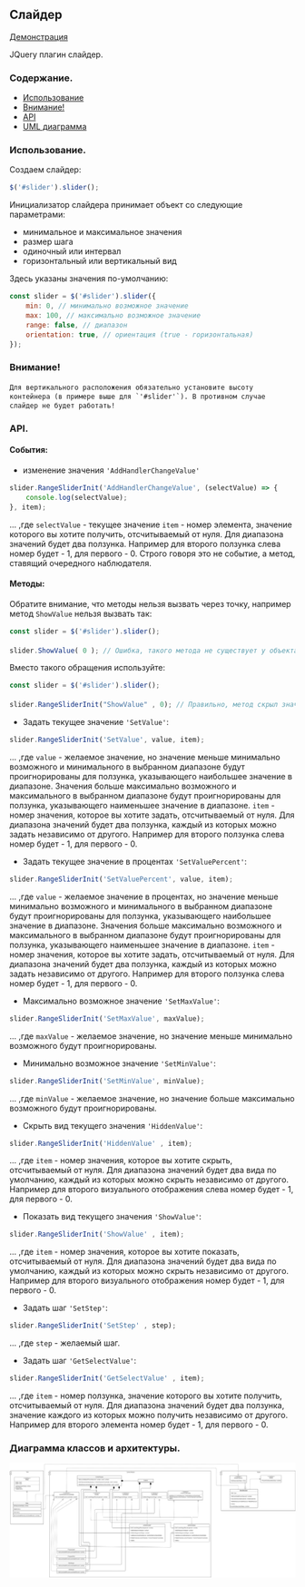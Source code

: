 ## **Слайдер**

[Демонстрация](https://dgrtf.github.io/FSDSlider/)

JQuery плагин слайдер.

### Содержание.
- [Использование](#использование)
- [Внимание!](#Внимание)
- [API](#API)
- [UML диаграмма](#диаграмма)


### Использование.
Создаем слайдер:
```javascript
$('#slider').slider();
```
Инициализатор слайдера принимает объект со следующие параметрами:
- минимальное и максимальное значения
- размер шага
- одиночный или интервал
- горизонтальный или вертикальный вид

Здесь указаны значения по-умолчанию:

```javascript
const slider = $('#slider').slider({
    min: 0, // минимально возможное значение
    max: 100, // максимально возможное значение
    range: false, // диапазон
    orientation: true, // ориентация (true - горизонтальная)
});
```

### Внимание!
    Для вертикального расположения обязательно установите высоту контейнера (в примере выше для `'#slider'`). В противном случае
    слайдер не будет работать!

### API.

#### События:
- изменение значения `'AddHandlerChangeValue'`

```javascript
slider.RangeSliderInit('AddHandlerChangeValue', (selectValue) => {
    console.log(selectValue);
}, item);
```
... ,где `selectValue` - текущее значение
`item` - номер элемента, значение которого вы хотите получить, отсчитываемый от нуля.
Для диапазона значений будет два ползунка.
Например для второго ползунка слева номер будет - 1, для первого - 0.
Строго говоря это не событие, а метод, ставящий очередного наблюдателя.




#### Методы:

Обратите внимание, что методы нельзя вызвать через точку, например метод `ShowValue` нельзя вызвать так:

```javascript
const slider = $('#slider').slider();

slider.ShowValue( 0 ); // Ошибка, такого метода не существует у объекта slider
```

Вместо такого обращения используйте:

```javascript
const slider = $('#slider').slider();

slider.RangeSliderInit("ShowValue" , 0); // Правильно, метод скрыл значение
```



- Задать текущее значение `'SetValue'`:

```javascript
slider.RangeSliderInit('SetValue', value, item);
```
... ,где `value` - желаемое значение, но значение меньше минимально возможного и минимального в выбранном диапазоне будут проигнорированы для ползунка, указывающего наибольшее значение в диапазоне.
Значения больше максимально возможного и максимального в выбранном диапазоне будут проигнорированы для ползунка, указывающего наименьшее значение в диапазоне.
`item` - номер значения, которое вы хотите задать, отсчитываемый от нуля.
Для диапазона значений будет два ползунка, каждый из которых можно задать независимо от другого.
Например для второго ползунка слева номер будет - 1, для первого - 0.



- Задать текущее значение в процентах `'SetValuePercent'`:

```javascript
slider.RangeSliderInit('SetValuePercent', value, item);
```
... ,где `value` - желаемое значение в процентах, но значение меньше минимально возможного и минимального в выбранном диапазоне будут проигнорированы для ползунка, указывающего наибольшее значение в диапазоне.
Значения больше максимально возможного и максимального в выбранном диапазоне будут проигнорированы для ползунка, указывающего наименьшее значение в диапазоне.
`item` - номер значения, которое вы хотите задать, отсчитываемый от нуля.
Для диапазона значений будет два ползунка, каждый из которых можно задать независимо от другого.
Например для второго ползунка слева номер будет - 1, для первого - 0.


- Максимально возможное значение `'SetMaxValue'`:

```javascript
slider.RangeSliderInit('SetMaxValue', maxValue);
```
... ,где `maxValue` - желаемое значение, но значение меньше минимально возможного будут проигнорированы.



- Минимально возможное значение `'SetMinValue'`:

```javascript
slider.RangeSliderInit('SetMinValue', minValue);
```
... ,где `minValue` - желаемое значение, но значение больше максимально возможного будут проигнорированы.



- Скрыть вид текущего значения `'HiddenValue'`:

```javascript
slider.RangeSliderInit('HiddenValue' , item);
```
... ,где `item` - номер значения, которое вы хотите скрыть, отсчитываемый от нуля.
Для диапазона значений будет два вида по умолчанию, каждый из которых можно скрыть независимо от другого.
Например для второго визуального отображения слева номер будет - 1, для первого - 0.



- Показать вид текущего значения `'ShowValue'`:

```javascript
slider.RangeSliderInit('ShowValue' , item);
```
... ,где `item` - номер значения, которое вы хотите показать, отсчитываемый от нуля.
Для диапазона значений будет два вида по умолчанию, каждый из которых можно скрыть независимо от другого.
Например для второго визуального отображения номер будет - 1, для первого - 0.



- Задать шаг `'SetStep'`:

```javascript
slider.RangeSliderInit('SetStep' , step);
```
... ,где `step` - желаемый шаг.



- Задать шаг `'GetSelectValue'`:

```javascript
slider.RangeSliderInit('GetSelectValue' , item);
```
... ,где `item` - номер ползунка, значение которого вы хотите получить, отсчитываемый от нуля.
Для диапазона значений будет два ползунка, значение каждого из которых можно получить независимо от другого.
Например для второго элемента номер будет - 1, для первого - 0.




### Диаграмма классов и архитектуры.
![](src/UML/Uml-slider.png)
